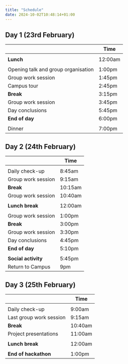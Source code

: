 ```yaml
---
title: "Schedule"
date: 2024-10-02T10:48:14+01:00
---
```


Day 1 (23rd February)
---------------------

|                                     | Time    |
|-------------------------------------|---------|
|                                     |         |
| **Lunch**                           | 12:00am |
|                                     |         |
| Opening talk and group organisation | 1:00pm  |
| Group work session                  | 1:45pm  |
| Campus tour                         | 2:45pm  |
| **Break**                           | 3:15pm  |
| Group work session                  | 3:45pm  |
| Day conclusions                     | 5:45pm  |
| **End of day**                      | 6:00pm  |
|                                     |         |
| Dinner                              | 7:00pm  |


Day 2 (24th February)
---------------------

|                     | Time    |
|---------------------|---------|
|                     |         |
| Daily check-up      | 8:45am  |
| Group work session  | 9:15am  |
| **Break**           | 10:15am |
| Group work session  | 10:40am |
|                     |         |
| **Lunch break**     | 12:00am |
|                     |         |
| Group work session  | 1:00pm  |
| **Break**           | 3:00pm  |
| Group work session  | 3:30pm  |
| Day conclusions     | 4:45pm  |
| **End of day**      | 5:10pm  |
|                     |         |
| **Social activity** | 5:45pm  |
| Return to Campus    | 9pm     |


Day 3 (25th February)
---------------------

|                         | Time    |
|-------------------------|---------|
|                         |         |
| Daily check-up          | 9:00am  |
| Last group work session | 9:15am  |
| **Break**               | 10:40am |
| Project presentations   | 11:00am |
|                         |         |
| **Lunch break**         | 12:00am |
|                         |         |
| **End of hackathon**    | 1:00pm  |
